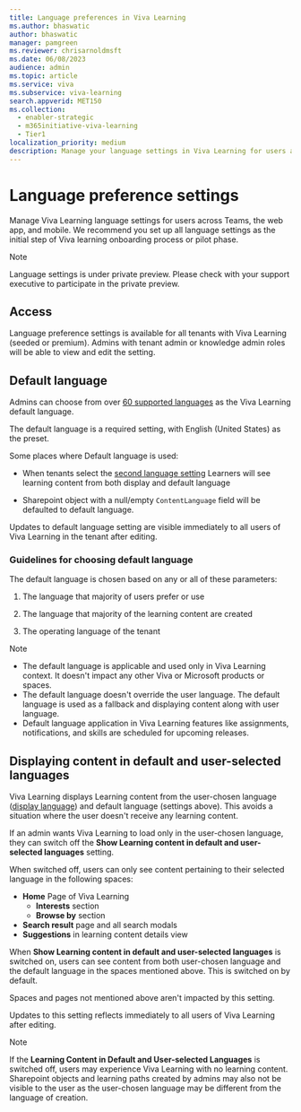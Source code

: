 ```yaml
---
title: Language preferences in Viva Learning
ms.author: bhaswatic
author: bhaswatic
manager: pamgreen
ms.reviewer: chrisarnoldmsft
ms.date: 06/08/2023
audience: admin
ms.topic: article
ms.service: viva
ms.subservice: viva-learning
search.appverid: MET150
ms.collection:
  - enabler-strategic
  - m365initiative-viva-learning
  - Tier1
localization_priority: medium
description: Manage your language settings in Viva Learning for users across Teams, webapp and mobile. 
---
```


# Language preference settings

Manage Viva Learning language settings for users across Teams, the web app, and mobile. We recommend you set up all language settings as the initial step of Viva learning onboarding process or pilot phase.


> [!NOTE]
> Language settings is under private preview. Please check with your support executive to participate in the private preview.

## Access

Language preference settings is available for all tenants with Viva Learning (seeded or premium). Admins with tenant admin or knowledge admin roles will be able to view and edit the setting. 

## Default language 

Admins can choose from over [60 supported languages](/viva/learning/viva-learning-supported-languages) as the Viva Learning default language.

The default language is a required setting, with English (United States) as the preset.  


Some places where Default language is used: 

- When tenants select the [second language setting](#displaying-content-in-default-and-user-selected-languages)
Learners will see learning content from both display and default language

- Sharepoint object with a null/empty `ContentLanguage` field will be defaulted to default language.

Updates to default language setting are visible immediately to all users of Viva Learning in the tenant after editing.

### Guidelines for choosing default language

The default language is chosen based on any or all of these parameters:

1. The language that majority of users prefer or use

1. The language that majority of the learning content are created

1. The operating language of the tenant

> [!NOTE]
>
>- The default language is applicable and used only in Viva Learning context. It doesn't impact any other Viva or Microsoft products or spaces.
>- The default language doesn't override the user language. The default language is used as a fallback and displaying content along with user language.
>- Default language application in Viva Learning features like assignments, notifications, and skills are scheduled for upcoming releases.

## Displaying content in default and user-selected languages

Viva Learning displays Learning content from the user-chosen language ([display language](/viva/learning/language-overview/#display-language)) and default language (settings above). This avoids a situation where the user doesn't receive any learning content.

If an admin wants Viva Learning to load only in the user-chosen language, they can switch off the **Show Learning content in default and user-selected languages** setting. 

When switched off, users can only see content pertaining to their selected language in the following spaces:

- **Home** Page of Viva Learning
  - **Interests** section
  - **Browse by** section
- **Search result** page and all search modals
- **Suggestions** in learning content details view

When **Show Learning content in default and user-selected languages** is switched on, users can see content from both user-chosen language and the default language in the spaces mentioned above. This is switched on by default.

Spaces and pages not mentioned above aren't impacted by this setting.

Updates to this setting reflects immediately to all users of Viva Learning after editing.

> [!NOTE]
> If the **Learning Content in Default and User-selected Languages** is switched off, users may experience Viva Learning with no learning content.
Sharepoint objects and learning paths created by admins may also not be visible to the user as the user-chosen language may be different from the language of creation.
